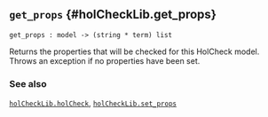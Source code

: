 ## `get_props` {#holCheckLib.get_props}


```
get_props : model -> (string * term) list
```



Returns the properties that will be checked for this HolCheck model. Throws an exception if no properties have been set.

### See also

[`holCheckLib.holCheck`](#holCheckLib.holCheck), [`holCheckLib.set_props`](#holCheckLib.set_props)

